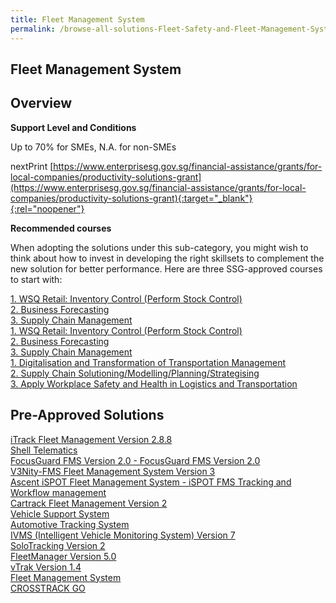 ```yaml
---
title: Fleet Management System
permalink: /browse-all-solutions-Fleet-Safety-and-Fleet-Management-System/Fleet-Management-System
---
```


## Fleet Management System
## Overview

**Support Level and Conditions**

Up to 70% for SMEs, N.A. for non-SMEs

nextPrint
[https://www.enterprisesg.gov.sg/financial-assistance/grants/for-local-companies/productivity-solutions-grant](https://www.enterprisesg.gov.sg/financial-assistance/grants/for-local-companies/productivity-solutions-grant){:target="_blank"}{:rel="noopener"}

**Recommended courses**

When adopting the solutions under this sub-category, you might wish to think about how to invest in developing the right skillsets to complement the new solution for better performance. Here are three SSG-approved courses to start with:

<a href='https://courses.enterprisejobskills.gov.sg/Course_Internet/CourseDetail/WSQ-Retail-Sf-Inventory-Control-Perform-Stock-Control-Retail-Operations-Synchronous-elearning-2'  target='_blank' rel='noopener'>1. WSQ Retail: Inventory Control (Perform Stock Control)</a><br>
<a href='https://sfec-microsite.enterprisejobskills.gov.sg/courses/details/TGS-2018508939'  target='_blank' rel='noopener'>2. Business Forecasting</a><br>
<a href='https://courses.enterprisejobskills.gov.sg/Course_Internet/CourseDetail/Supply-Chain-Management-6'  target='_blank' rel='noopener'>3. Supply Chain Management</a><br>
<a href='https://courses.enterprisejobskills.gov.sg/Course_Internet/CourseDetail/WSQ-Retail-Sf-Inventory-Control-Perform-Stock-Control-Retail-Operations-Synchronous-elearning-2'  target='_blank' rel='noopener'>1. WSQ Retail: Inventory Control (Perform Stock Control)</a><br>
<a href='https://sfec-microsite.enterprisejobskills.gov.sg/courses/details/TGS-2018508939'  target='_blank' rel='noopener'>2. Business Forecasting</a><br>
<a href='https://courses.enterprisejobskills.gov.sg/Course_Internet/CourseDetail/Supply-Chain-Management-6'  target='_blank' rel='noopener'>3. Supply Chain Management</a><br>
<a href='https://courses.enterprisejobskills.gov.sg/Course_Internet/CourseDetail/Digitalisation-Transformation-Transportation-Management'  target='_blank' rel='noopener'>1. Digitalisation and Transformation of Transportation Management</a><br>
<a href='https://courses.enterprisejobskills.gov.sg/Course_Internet/CourseDetail/Supply-Chain-Solutioning-Modelling-Planning-Strategising-2'  target='_blank' rel='noopener'>2. Supply Chain Solutioning/Modelling/Planning/Strategising</a><br>
<a href='https://courses.enterprisejobskills.gov.sg/Course_Internet/CourseDetail/Apply-Workplace-Safety-Health-Logistics-Transportation-7'  target='_blank' rel='noopener'>3. Apply Workplace Safety and Health in Logistics and Transportation</a><br>

## Pre-Approved Solutions

<a href='/productivity-solutions-grant/solutionrepo/solution694' target='_blank'>iTrack Fleet Management Version 2.8.8</a><br>
<a href='/productivity-solutions-grant/solutionrepo/solution774' target='_blank'>Shell Telematics</a><br>
<a href='/productivity-solutions-grant/solutionrepo/solution986' target='_blank'>FocusGuard FMS Version 2.0 - FocusGuard FMS Version 2.0</a><br>
<a href='/productivity-solutions-grant/solutionrepo/solution1281' target='_blank'>V3Nity-FMS Fleet Management System Version 3 </a><br>
<a href='/productivity-solutions-grant/solutionrepo/solution1294' target='_blank'>Ascent iSPOT Fleet Management System - 	iSPOT FMS Tracking and Workflow management </a><br>
<a href='/productivity-solutions-grant/solutionrepo/solution1300' target='_blank'>Cartrack Fleet Management Version 2</a><br>
<a href='/productivity-solutions-grant/solutionrepo/solution1305' target='_blank'>Vehicle Support System</a><br>
<a href='/productivity-solutions-grant/solutionrepo/solution1458' target='_blank'>Automotive Tracking System</a><br>
<a href='/productivity-solutions-grant/solutionrepo/solution1553' target='_blank'>IVMS (Intelligent Vehicle Monitoring System) Version 7</a><br>
<a href='/productivity-solutions-grant/solutionrepo/solution1686' target='_blank'>SoloTracking Version 2</a><br>
<a href='/productivity-solutions-grant/solutionrepo/solution2055' target='_blank'>FleetManager Version 5.0</a><br>
<a href='/productivity-solutions-grant/solutionrepo/solution2314' target='_blank'>vTrak Version 1.4</a><br>
<a href='/productivity-solutions-grant/solutionrepo/solution2319' target='_blank'>Fleet Management System</a><br>
<a href='/productivity-solutions-grant/solutionrepo/solution2351' target='_blank'>CROSSTRACK GO</a><br>
